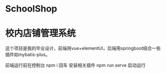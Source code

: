 # SchoolShop
# 校内店铺管理系统

这个项目是我的毕业设计，前端用vue+elementUI，后端用springboot结合一些插件如mybatis-plus。

前端运行前在控制台 npm i 回车 安装相关插件 npm run serve 启动运行
